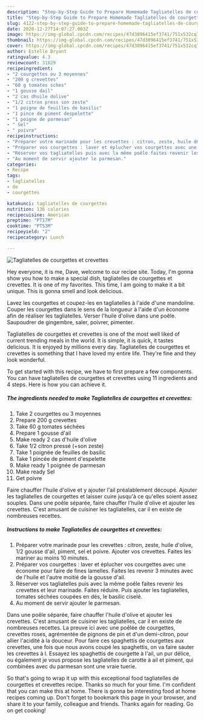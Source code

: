 ```yaml
---
description: "Step-by-Step Guide to Prepare Homemade Tagliatelles de courgettes et crevettes"
title: "Step-by-Step Guide to Prepare Homemade Tagliatelles de courgettes et crevettes"
slug: 4122-step-by-step-guide-to-prepare-homemade-tagliatelles-de-courgettes-et-crevettes
date: 2020-12-27T14:07:27.003Z
image: https://img-global.cpcdn.com/recipes/47d3096415ef3741/751x532cq70/tagliatelles-de-courgettes-et-crevettes-photo-principale-de-la-recette.jpg
thumbnail: https://img-global.cpcdn.com/recipes/47d3096415ef3741/751x532cq70/tagliatelles-de-courgettes-et-crevettes-photo-principale-de-la-recette.jpg
cover: https://img-global.cpcdn.com/recipes/47d3096415ef3741/751x532cq70/tagliatelles-de-courgettes-et-crevettes-photo-principale-de-la-recette.jpg
author: Estelle Bryant
ratingvalue: 4.3
reviewcount: 31829
recipeingredient:
- "2 courgettes ou 3 moyennes"
- "200 g crevettes"
- "60 g tomates sches"
- "1 gousse dail"
- "2 cas dhuile dolive"
- "1/2 citron press son zeste"
- "1 poigne de feuilles de basilic"
- "1 pince de piment despelette"
- "1 poigne de parmesan"
- " Sel"
- " poivre"
recipeinstructions:
- "Préparer votre marinade pour les crevettes : citron, zeste, huile d&#39;olive, 1/2 gousse d&#39;ail, piment, sel et poivre. Ajouter vos crevettes. Faites les mariner au moins 10 minutes."
- "Préparer vos courgettes : laver et éplucher vos courgettes avec une économe pour faire de fines lamelles. Faites les revenir 3 minutes avec de l&#39;huile et l&#39;autre moitié de la gousse d&#39;ail."
- "Réserver vos tagliatelles puis avec la même poêle faites revenir les crevettes et leur marinade. Faites réduire. Puis ajouter les tagliatelles, tomates séchées coupées en dés, le basilic ciselé."
- "Au moment de servir ajouter le parmesan."
categories:
- Recipe
tags:
- tagliatelles
- de
- courgettes

katakunci: tagliatelles de courgettes 
nutrition: 136 calories
recipecuisine: American
preptime: "PT17M"
cooktime: "PT53M"
recipeyield: "2"
recipecategory: Lunch

---
```



![Tagliatelles de courgettes et crevettes](https://img-global.cpcdn.com/recipes/47d3096415ef3741/751x532cq70/tagliatelles-de-courgettes-et-crevettes-photo-principale-de-la-recette.jpg)

Hey everyone, it is me, Dave, welcome to our recipe site. Today, I'm gonna show you how to make a special dish, tagliatelles de courgettes et crevettes. It is one of my favorites. This time, I am going to make it a bit unique. This is gonna smell and look delicious.

Lavez les courgettes et coupez-les en tagliatelles à l&#39;aide d&#39;une mandoline. Couper les courgettes dans le sens de la longueur à l&#39;aide d&#39;un économe afin de réaliser les tagliatelles. Verser l&#39;huile d&#39;olive dans une poêle. Saupoudrer de gingembre, saler, poivrer, pimenter.

Tagliatelles de courgettes et crevettes is one of the most well liked of current trending meals in the world. It is simple, it is quick, it tastes delicious. It is enjoyed by millions every day. Tagliatelles de courgettes et crevettes is something that I have loved my entire life. They're fine and they look wonderful.


To get started with this recipe, we have to first prepare a few components. You can have tagliatelles de courgettes et crevettes using 11 ingredients and 4 steps. Here is how you can achieve it.

<!--inarticleads1-->

##### The ingredients needed to make Tagliatelles de courgettes et crevettes:

1. Take 2 courgettes ou 3 moyennes
1. Prepare 200 g crevettes
1. Take 60 g tomates séchées
1. Prepare 1 gousse d&#39;ail
1. Make ready 2 cas d&#39;huile d&#39;olive
1. Take 1/2 citron pressé (+son zeste)
1. Take 1 poignée de feuilles de basilic
1. Take 1 pincée de piment d&#39;espelette
1. Make ready 1 poignée de parmesan
1. Make ready  Sel
1. Get  poivre


Faire chauffer l&#39;huile d&#39;olive et y ajouter l&#39;ail préalablement découpé. Ajouter les tagliatelles de courgettes et laisser cuire jusqu&#39;à ce qu&#39;elles soient assez souples. Dans une poêle séparée, faire chauffer l&#39;huile d&#39;olive et ajouter les crevettes. C&#39;est amusant de cuisiner les tagliatelles, car il en existe de nombreuses recettes. 

<!--inarticleads2-->

##### Instructions to make Tagliatelles de courgettes et crevettes:

1. Préparer votre marinade pour les crevettes : citron, zeste, huile d&#39;olive, 1/2 gousse d&#39;ail, piment, sel et poivre. Ajouter vos crevettes. Faites les mariner au moins 10 minutes.
1. Préparer vos courgettes : laver et éplucher vos courgettes avec une économe pour faire de fines lamelles. Faites les revenir 3 minutes avec de l&#39;huile et l&#39;autre moitié de la gousse d&#39;ail.
1. Réserver vos tagliatelles puis avec la même poêle faites revenir les crevettes et leur marinade. Faites réduire. Puis ajouter les tagliatelles, tomates séchées coupées en dés, le basilic ciselé.
1. Au moment de servir ajouter le parmesan.


Dans une poêle séparée, faire chauffer l&#39;huile d&#39;olive et ajouter les crevettes. C&#39;est amusant de cuisiner les tagliatelles, car il en existe de nombreuses recettes. La preuve ici avec une poêlée de courgettes, crevettes roses, agrémentée de pignons de pin et d&#39;un demi-citron, pour allier l&#39;acidité à la douceur. Pour faire ces spaghettis de courgettes aux crevettes, une fois que nous avons coupé les spaghettis, on va faire sauter les crevettes à l. Essayez les spaghettis de courgette à l&#39;ail, un pur délice, ou également je vous propose les tagliatelles de carotte à ail et piment, qui combinées avec du parmesan sont une vraie tuerie. 

So that's going to wrap it up with this exceptional food tagliatelles de courgettes et crevettes recipe. Thanks so much for your time. I'm confident that you can make this at home. There is gonna be interesting food at home recipes coming up. Don't forget to bookmark this page in your browser, and share it to your family, colleague and friends. Thanks again for reading. Go on get cooking!
